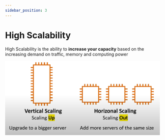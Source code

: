 ```yaml
---
sidebar_position: 3
---
```


# High Scalability
High Scalability is the ability to **increase your capacity** based on the increasing demand on traffic, memory and computing power

![high scalability](./img/high-scalability.png)